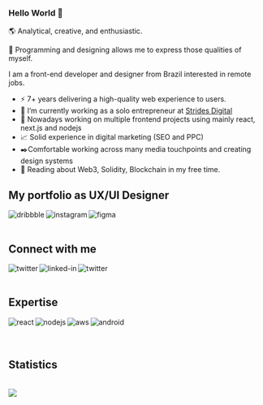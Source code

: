 ### Hello World 👋


🌎 Analytical, creative, and enthusiastic.

🚀 Programming and designing allows me to express those qualities of myself.


I am a front-end developer and designer from Brazil interested in remote jobs.

- ⚡ 7+ years delivering a high-quality web experience to users.
- 🔭 I’m currently working as a solo entrepreneur at [Strides Digital](https://strides.digital)
- 🚀 Nowadays working on multiple frontend projects using mainly react, next.js and nodejs
- 📈 Solid experience in digital marketing (SEO and PPC)
- ✒️Comfortable working across many media touchpoints and creating design systems
- 🌱 Reading about Web3, Solidity, Blockchain in my free time.


## My portfolio as UX/UI Designer



[<img align="left" alt="dribbble" src="https://img.shields.io/badge/Dribbble-EA4C89?style=for-the-badge&logo=dribbble&logoColor=white" />](https://dribbble.com/doughenrique)
[<img align="left" alt="instagram" src="https://img.shields.io/badge/Instagram-E4405F?style=for-the-badge&logo=instagram&logoColor=white" />](https://www.instagram.com/strides.digital/)
[<img align="left" alt="figma" src="https://img.shields.io/badge/Figma-020025?style=for-the-badge&logo=figma&logoColor=white" />](https://www.figma.com/@doughenrique)

<br>
<br>

## Connect with me

[<img align="left" alt="twitter" src="https://img.shields.io/badge/Gmail-D14836?style=for-the-badge&logo=gmail&logoColor=white" />](mailto:douglas.henrique@strides.digital)
[<img align="left" alt="linked-in" src="https://img.shields.io/badge/linkedin-%230077B5.svg?&style=for-the-badge&logo=linkedin&logoColor=white" />](https://www.linkedin.com/in/doughenrique/)
[<img align="left" alt="twitter" src="https://img.shields.io/badge/twitter-%231DA1F2.svg?&style=for-the-badge&logo=twitter&logoColor=white" />](https://twitter.com/doughenrique93)

<br>
<br>



## Expertise

<img align="left" alt="react" src="https://img.shields.io/badge/React-20232A?style=for-the-badge&logo=react&logoColor=61DAFB" />
<img align="left" alt="nodejs" src="https://img.shields.io/badge/next.js-000000?style=for-the-badge&logo=nextdotjs&logoColor=white" />
<img align="left" alt="aws" src="https://img.shields.io/badge/GraphQl-E10098?style=for-the-badge&logo=graphql&logoColor=white" />
<img align="left" alt="android" src="https://img.shields.io/badge/Chakra--UI-319795?style=for-the-badge&logo=chakra-ui&logoColor=white" />

<br>
<br>
<br>

## Statistics

<br>

<img src="https://github-readme-stats.vercel.app/api?username=stridesdigital&theme=dark">

<!--
Here are some ideas to get you started:

- 🔭 I’m currently working on ...
- 🌱 I’m currently learning ...
- 👯 I’m looking to collaborate on ...
- 🤔 I’m looking for help with ...
- 💬 Ask me about ...
- 📫 How to reach me: ...
- 😄 Pronouns: ...
- ⚡ Fun fact: ... -->
